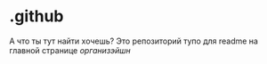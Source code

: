 # .github
А что ты тут найти хочешь? Это репозиторий тупо для readme на главной странице *организэйшн*
